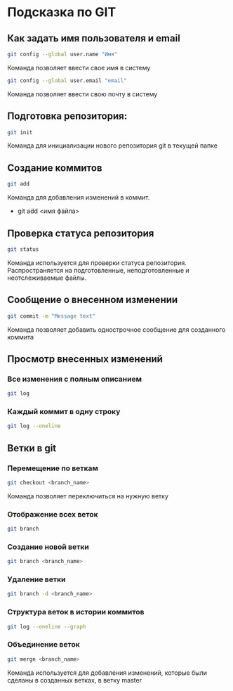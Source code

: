 # Подсказка по GIT
## Как задать имя пользователя и email
```sh
git config --global user.name "Имя"
```
Команда позволяет ввести свое имя в систему
```sh
git config --global user.email "email"
```
Команда позволяет ввести свою почту в систему
## Подготовка репозитория:
```sh
git init
```
Команда для инициализации нового репозитория git  в текущей папке

## Создание коммитов
```sh
git add
```
Команда для добавления изменений в коммит.
* git add <имя файла>
## Проверка статуса репозитория
```sh
git status
```
Команда используется для проверки статуса репозитория. Распространяется на подготовленные, неподготовленные и неотслеживаемые файлы.
## Сообщение о внесенном изменении
```sh
git commit -m "Message text"
```
Команда позволяет добавить однострочное сообщение для созданного коммита

## Просмотр внесенных изменений
### Все изменения с полным описанием
```sh
git log
```
### Каждый коммит в одну строку
```sh
git log --oneline
```
## Ветки в git
### Перемещение по веткам
```sh
git checkout <branch_name>
```
Команда позволяет переключиться на нужную ветку
### Отображение всех веток
```sh
git branch
```
### Создание новой ветки
```sh
git branch <branch_name>
```
### Удаление ветки
```sh
git branch -d <branch_name>
```
### Структура веток в истории коммитов
```sh
git log --oneline --graph
```
### Объединение веток
```sh
git merge <branch_name>
```
Команда используется для добавления изменений, которые были сделаны в созданных ветках, в ветку master